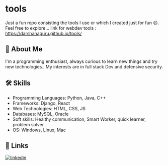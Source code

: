 # tools

Just a fun repo consisting the tools I use or which I created just for fun 😉.
Feel free to explore...
link for webdev tools : https://darshanaguru.github.io/tools/

## 🚀 About Me

I'm a programming enthusiast, always curious to learn new things and try new technologies.. My interests are in full stack Dev and defensive security. 

## 🛠 Skills

- Programming Languages: Python, Java, C++
- Frameworks: Django, React
- Web Technologies: HTML, CSS, JS
- Databases: MySQL, Oracle
- Soft skills: Healthy communication, Smart Worker, quick learner, problem solver
- OS: Windows, Linux, Mac

## 🔗 Links

[![linkedin](https://img.shields.io/badge/linkedin-0A66C2?style=for-the-badge&logo=linkedin&logoColor=white)](https://www.linkedin.com/in/this-darshiii/)



  
  
